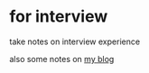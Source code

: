 # for interview

take notes on interview experience

also some notes on [my blog](https://github.com/Stanny2017/personal-blog/tree/master/source/_posts)
